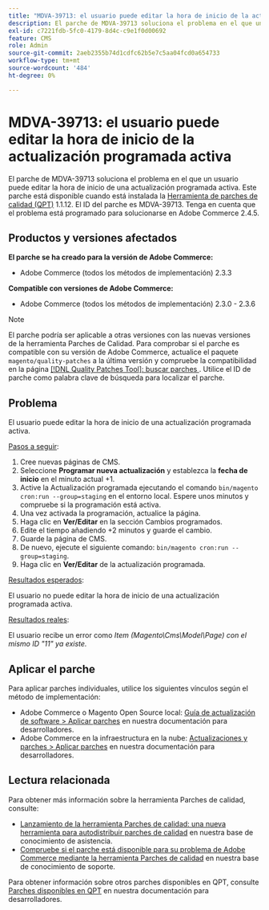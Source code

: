 ```yaml
---
title: "MDVA-39713: el usuario puede editar la hora de inicio de la actualización programada activa"
description: El parche de MDVA-39713 soluciona el problema en el que un usuario puede editar la hora de inicio de una actualización programada activa. Este parche está disponible cuando está instalada la [Quality Patches Tool (QPT)](/help/announcements/adobe-commerce-announcements/magento-quality-patches-released-new-tool-to-self-serve-quality-patches.md) 1.1.12. El ID del parche es MDVA-39713. Tenga en cuenta que el problema está programado para solucionarse en Adobe Commerce 2.4.5.
exl-id: c7221fdb-5fc0-4179-8d4c-c9e1f0d00692
feature: CMS
role: Admin
source-git-commit: 2aeb2355b74d1cdfc62b5e7c5aa04fcd0a654733
workflow-type: tm+mt
source-wordcount: '484'
ht-degree: 0%

---
```


# MDVA-39713: el usuario puede editar la hora de inicio de la actualización programada activa

El parche de MDVA-39713 soluciona el problema en el que un usuario puede editar la hora de inicio de una actualización programada activa. Este parche está disponible cuando está instalada la [Herramienta de parches de calidad (QPT)](/help/announcements/adobe-commerce-announcements/magento-quality-patches-released-new-tool-to-self-serve-quality-patches.md) 1.1.12. El ID del parche es MDVA-39713. Tenga en cuenta que el problema está programado para solucionarse en Adobe Commerce 2.4.5.

## Productos y versiones afectados

**El parche se ha creado para la versión de Adobe Commerce:**

* Adobe Commerce (todos los métodos de implementación) 2.3.3

**Compatible con versiones de Adobe Commerce:**

* Adobe Commerce (todos los métodos de implementación) 2.3.0 - 2.3.6

>[!NOTE]
>
>El parche podría ser aplicable a otras versiones con las nuevas versiones de la herramienta Parches de Calidad. Para comprobar si el parche es compatible con su versión de Adobe Commerce, actualice el paquete `magento/quality-patches` a la última versión y compruebe la compatibilidad en la página [[!DNL Quality Patches Tool]: buscar parches ](https://experienceleague.adobe.com/tools/commerce-quality-patches/index.html). Utilice el ID de parche como palabra clave de búsqueda para localizar el parche.

## Problema

El usuario puede editar la hora de inicio de una actualización programada activa.

<u>Pasos a seguir</u>:

1. Cree nuevas páginas de CMS.
1. Seleccione **Programar nueva actualización** y establezca la **fecha de inicio** en el minuto actual +1.
1. Active la Actualización programada ejecutando el comando `bin/magento cron:run --group=staging` en el entorno local. Espere unos minutos y compruebe si la programación está activa.
1. Una vez activada la programación, actualice la página.
1. Haga clic en **Ver/Editar** en la sección Cambios programados.
1. Edite el tiempo añadiendo +2 minutos y guarde el cambio.
1. Guarde la página de CMS.
1. De nuevo, ejecute el siguiente comando: `bin/magento cron:run --group=staging`.
1. Haga clic en **Ver/Editar** de la actualización programada.

<u>Resultados esperados</u>:

El usuario no puede editar la hora de inicio de una actualización programada activa.

<u>Resultados reales</u>:

El usuario recibe un error como *Item (Magento\Cms\Model\Page) con el mismo ID &quot;11&quot; ya existe.*

## Aplicar el parche

Para aplicar parches individuales, utilice los siguientes vínculos según el método de implementación:

* Adobe Commerce o Magento Open Source local: [Guía de actualización de software > Aplicar parches](https://experienceleague.adobe.com/en/docs/commerce-operations/tools/quality-patches-tool/usage) en nuestra documentación para desarrolladores.
* Adobe Commerce en la infraestructura en la nube: [Actualizaciones y parches > Aplicar parches](https://experienceleague.adobe.com/en/docs/commerce-cloud-service/user-guide/develop/upgrade/apply-patches) en nuestra documentación para desarrolladores.

## Lectura relacionada

Para obtener más información sobre la herramienta Parches de calidad, consulte:

* [Lanzamiento de la herramienta Parches de calidad: una nueva herramienta para autodistribuir parches de calidad](/help/announcements/adobe-commerce-announcements/magento-quality-patches-released-new-tool-to-self-serve-quality-patches.md) en nuestra base de conocimiento de asistencia.
* [Compruebe si el parche está disponible para su problema de Adobe Commerce mediante la herramienta Parches de calidad](/help/support-tools/patches-available-in-qpt-tool/check-patch-for-magento-issue-with-magento-quality-patches.md) en nuestra base de conocimiento de soporte.

Para obtener información sobre otros parches disponibles en QPT, consulte [Parches disponibles en QPT](https://experienceleague.adobe.com/tools/commerce-quality-patches/index.html) en nuestra documentación para desarrolladores.
